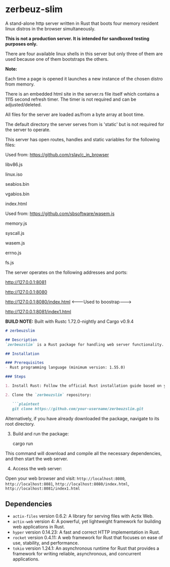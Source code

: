 # zerbeuz-slim
A stand-alone http server written in Rust that boots four memory resident linux distros in the browser simultaneously.

**This is not a production server. It is intended for sandboxed testing purposes only.**

There are four available linux shells in this server but only three of them are used because one of them bootstraps the others.

**Note:**

Each time a page is opened it launches a new instance of the chosen distro from memory.

There is an embedded html site in the server.rs file itself which contains a 1115 second refresh timer. The timer is not required and can be adjusted/deleted.

All files for the server are loaded as/from a byte array at boot time.

The default directory the server serves from is 'static' but is not required for the server to operate.

This server has open routes, handles and static variables for the following files:

Used from: https://github.com/rslay/c_in_browser

libv86.js

linux.iso

seabios.bin

vgabios.bin

index.html

Used from: https://github.com/sbsoftware/wasem.js

memory.js

syscall.js

wasem.js

errno.js

fs.js

The server operates on the following addresses and ports:

http://127.0.0.1:8081

http://127.0.0.1:8080

http://127.0.0.1:8080/index.html <---Used to boostrap--->

http://127.0.0.1:8081/index1.html

**BUILD NOTE:** Built with Rustc 1.72.0-nightly and Cargo v0.9.4

```markdown
# zerbeuzslim

## Description
`zerbeuzslim` is a Rust package for handling web server functionality. It leverages the Actix framework along with other dependencies to provide a lightweight and efficient web server implementation.

## Installation

### Prerequisites
- Rust programming language (minimum version: 1.55.0)

### Steps

1. Install Rust: Follow the official Rust installation guide based on your operating system. Visit [https://www.rust-lang.org/tools/install](https://www.rust-lang.org/tools/install) for detailed instructions.

2. Clone the `zerbeuzslim` repository:

   ```plaintext
   git clone https://github.com/your-username/zerbeuzslim.git
   ```

   Alternatively, if you have already downloaded the package, navigate to its root directory.

3. Build and run the package:

   cargo run

This command will download and compile all the necessary dependencies, and then start the web server.

4. Access the web server:

Open your web browser and visit:
`http://localhost:8080`, `http://localhost:8081`, `http://localhost:8080/index.html`, `http://localhost:8081/index1.html`

## Dependencies

- `actix-files` version 0.6.2: A library for serving files with Actix Web.
- `actix-web` version 4: A powerful, yet lightweight framework for building web applications in Rust.
- `hyper` version 0.14.23: A fast and correct HTTP implementation in Rust.
- `rocket` version 0.4.11: A web framework for Rust that focuses on ease of use, stability, and performance.
- `tokio` version 1.24.1: An asynchronous runtime for Rust that provides a framework for writing reliable, asynchronous, and concurrent applications.
